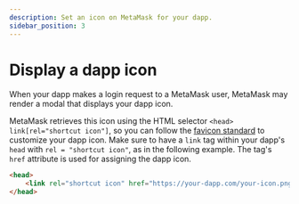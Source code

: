 ```yaml
---
description: Set an icon on MetaMask for your dapp.
sidebar_position: 3
---
```


# Display a dapp icon

When your dapp makes a login request to a MetaMask user, MetaMask may render a modal that displays
your dapp icon.

MetaMask retrieves this icon using the HTML selector `<head> link[rel="shortcut icon"]`, so you can
follow the [favicon standard](https://en.wikipedia.org/wiki/Favicon) to customize your dapp icon.
Make sure to have a `link` tag within your dapp's `head` with `rel = "shortcut icon"`, as in the
following example.
The tag's `href` attribute is used for assigning the dapp icon.

```html
<head>
    <link rel="shortcut icon" href="https://your-dapp.com/your-icon.png" />
</head>
```
